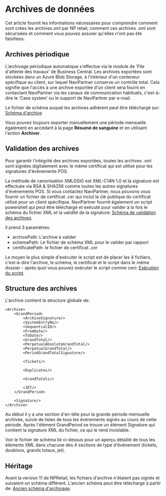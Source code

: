 # Archives de données

Cet article fournit les informations nécessaires pour comprendre comment sont crées  les archives.xml par NP retail, comment ces archives .xml sont sécurisées et comment vous pouvez assurer qu'elles n'ont pas été falsifiées.

## Archives périodique

L’archivage périodique automatique s'effectue via le module de ‘File d'attente des travaux’ de Business Central. Les archives exportées sont stockées dans un Azure Blob Storage, à l'intérieur d'un conteneur spécifique au client, sur lequel NaviPartner conserve un contrôle total. Cela signifie que l'accès à une archive exportée d'un client sera fourni en contactant NaviPartner via les canaux de communication habituels, c'est-à-dire le ‘Case system’ ou le support de NaviPartner par e-mail.

Le fichier de schéma auquel les archives adhèrent peut être téléchargé sur: [Schéma d'archive](../files/nf525_schema.xsd)

Vous pouvez toujours exporter manuellement une période mensuelle également en accédant à la page **Résumé de sanguine** et en utilisant l'action **Archiver**.

## Validation des archives

Pour garantir l'intégrité des archives exportées, toutes les archives .xml sont signées digitalement avec le même certificat qui est utilisé pour  les signatures d'événements POS.

La méthode de canonisation XMLDSIG est XML-C14N 1.0 et la signature est effectuée via RSA & SHA256 comme toutes les autres signatures d'événements POS. Si vous contactez NaviPartner, nous pouvons vous fournir un fichier de certificat .cer qui inclut la clé publique du certificat utilisé pour un client spécifique. NaviPartner fournit également un script powershell qui peut être téléchargé et exécuté pour valider à la fois le schéma du fichier XML et la validité de la signature: [Schéma de validation des archives](../files/nf525_validate_archive.ps1).

Il prend 3 paramètres:

- archivePath: L'archive à valider
- schemaPath: Le fichier de schéma XML pour le valider par rapport
- certificatePath: le fichier de certificat .cer

Le moyen le plus simple d'exécuter le script est de placer les 4 fichiers, c'est-à-dire l'archive, le schéma, le certificat et le script dans le même dossier - après quoi vous pouvez exécuter le script comme ceci: [Exécution du script](../images/script_execution.png).

## Structure des archives

L'archive contient la structure globale de:
```
<Archive>
    <GrandPeriod>
        <ArchiveSignature/>
        <SystemEntryNo/>
        <SequentialID/>
        <FromDate/>
        <ToDate/>
        <GrandTotal/>
        <PerpetualAbsoluteGrandTotal/>
        <PerpetualGrandTotal/>
        <PeriodGrandTotalSignature/>

        <Tickets/>        

        <Duplicates/>        

        <GrandTotals/>        

        <JET/>        
    </GrandPeriod>

    <Signature/>    
</Archive>
```

Au début il y a  une section d'en-tête pour la grande période mensuelle archivée, suivie de listes de tous les événements signés au cours de cette période. Après l'élément GrandPeriod se trouve un élément Signature qui contient la signature XML du fichier, ce qui le rend inviolable.

Voir le fichier de schéma lié ci-dessus pour un aperçu détaillé de tous les éléments XML dans chacune des 4 sections de type d'événement (tickets, doublons, grands totaux, jet).

## Héritage

Avant la version 11 de NPRetail, les fichiers d'archive n'étaient pas signés et suivaient un schéma différent. L'ancien schéma peut être téléchargé à partir de: [Ancien schéma d'archivage](../files/nf525_schema_old.xsd).